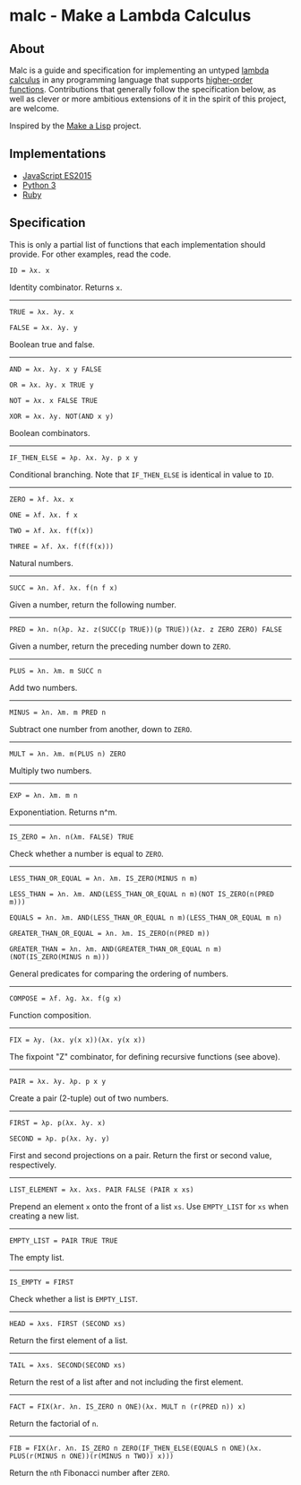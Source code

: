 # malc - Make a Lambda Calculus

## About

Malc is a guide and specification for implementing an untyped [lambda calculus](https://en.wikipedia.org/wiki/Lambda_calculus) in any programming language that supports [higher-order functions](https://en.wikipedia.org/wiki/Higher-order_function). Contributions that generally follow the specification below, as well as clever or more ambitious extensions of it in the spirit of this project, are welcome.

Inspired by the [Make a Lisp](https://github.com/kanaka/mal) project.

## Implementations

* [JavaScript ES2015](https://github.com/sjsyrek/malc/tree/master/javascript)
* [Python 3](https://github.com/sjsyrek/malc/tree/master/python)
* [Ruby](https://github.com/sjsyrek/malc/tree/master/ruby)

## Specification

This is only a partial list of functions that each implementation should provide. For other examples, read the code.

```
ID = λx. x
```

Identity combinator. Returns `x`.

***

```
TRUE = λx. λy. x

FALSE = λx. λy. y
```

Boolean true and false.

***

```
AND = λx. λy. x y FALSE

OR = λx. λy. x TRUE y

NOT = λx. x FALSE TRUE

XOR = λx. λy. NOT(AND x y)
```

Boolean combinators.

***

```
IF_THEN_ELSE = λp. λx. λy. p x y
```

Conditional branching. Note that `IF_THEN_ELSE` is identical in value to `ID`.

***

```
ZERO = λf. λx. x

ONE = λf. λx. f x

TWO = λf. λx. f(f(x))

THREE = λf. λx. f(f(f(x)))
```

Natural numbers.

***

```
SUCC = λn. λf. λx. f(n f x)
```

Given a number, return the following number.

***

```
PRED = λn. n(λp. λz. z(SUCC(p TRUE))(p TRUE))(λz. z ZERO ZERO) FALSE
```

Given a number, return the preceding number down to `ZERO`.

***

```
PLUS = λn. λm. m SUCC n
```

Add two numbers.

***

```
MINUS = λn. λm. m PRED n
```

Subtract one number from another, down to `ZERO`.

***

```
MULT = λn. λm. m(PLUS n) ZERO
```

Multiply two numbers.

***

```
EXP = λn. λm. m n
```

Exponentiation. Returns n^m.

***

```
IS_ZERO = λn. n(λm. FALSE) TRUE
```

Check whether a number is equal to `ZERO`.

***

```
LESS_THAN_OR_EQUAL = λn. λm. IS_ZERO(MINUS n m)

LESS_THAN = λn. λm. AND(LESS_THAN_OR_EQUAL n m)(NOT IS_ZERO(n(PRED m)))

EQUALS = λn. λm. AND(LESS_THAN_OR_EQUAL n m)(LESS_THAN_OR_EQUAL m n)

GREATER_THAN_OR_EQUAL = λn. λm. IS_ZERO(n(PRED m))

GREATER_THAN = λn. λm. AND(GREATER_THAN_OR_EQUAL n m)(NOT(IS_ZERO(MINUS n m)))
```

General predicates for comparing the ordering of numbers.

***

```
COMPOSE = λf. λg. λx. f(g x)
```

Function composition.

***

```
FIX = λy. (λx. y(x x))(λx. y(x x))
```

The fixpoint "Z" combinator, for defining recursive functions (see above).

***

```
PAIR = λx. λy. λp. p x y
```

Create a pair (2-tuple) out of two numbers.

***

```
FIRST = λp. p(λx. λy. x)

SECOND = λp. p(λx. λy. y)
```

First and second projections on a pair. Return the first or second value, respectively.

***

```
LIST_ELEMENT = λx. λxs. PAIR FALSE (PAIR x xs)
```

Prepend an element `x` onto the front of a list `xs`. Use `EMPTY_LIST` for `xs` when creating a new list.

***

```
EMPTY_LIST = PAIR TRUE TRUE
```

The empty list.

***

```
IS_EMPTY = FIRST
```

Check whether a list is `EMPTY_LIST`.

***

```
HEAD = λxs. FIRST (SECOND xs)
```

Return the first element of a list.

***

```
TAIL = λxs. SECOND(SECOND xs)
```

Return the rest of a list after and not including the first element.

***

```
FACT = FIX(λr. λn. IS_ZERO n ONE)(λx. MULT n (r(PRED n)) x)
```

Return the factorial of `n`.

***

```
FIB = FIX(λr. λn. IS_ZERO n ZERO(IF_THEN_ELSE(EQUALS n ONE)(λx. PLUS(r(MINUS n ONE))(r(MINUS n TWO)) x)))
```

Return the `n`th Fibonacci number after `ZERO`.